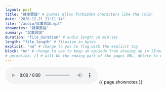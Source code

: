 ```yaml
---
layout: post
title: "就事實論" # quotes allow forbidden characters like the colon
date: "2020-12-21 21:11:14"
file: "/audio/就事實論.mp3"
shownotes: "就事實論"
summary: "就事實論"
duration: "file_duration" # audio length in min:sec
length: "file_length" # filesize in bytes
explicit: "no" # change to yes to flag with the explicit tag
block: "no" # change to yes to keep an episode from showing up in iTunes
# permalink: /1 # will be the ending part of the pages URL, delete to default to the title
---
```


<audio controls>
<source src="{{site.url}}{{site.baseurl}}{{ page.file }}" type="audio/x-mp3">
Your browser does not support the audio element.
</audio>
{{ page.shownotes }}
